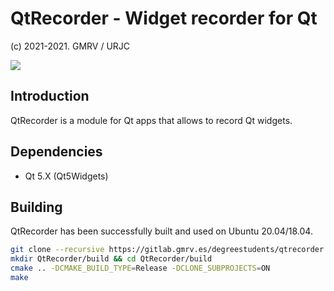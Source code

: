 # QtRecorder - Widget recorder for Qt
(c) 2021-2021. GMRV / URJC

![](https://i.imgur.com/H3xsaqr.png)

## Introduction

QtRecorder is a module for Qt apps that allows to record Qt widgets.

## Dependencies

* Qt 5.X (Qt5Widgets)

## Building

QtRecorder has been successfully built and used on Ubuntu 20.04/18.04.

```bash
git clone --recursive https://gitlab.gmrv.es/degreestudents/qtrecorder.git QtRecorder
mkdir QtRecorder/build && cd QtRecorder/build
cmake .. -DCMAKE_BUILD_TYPE=Release -DCLONE_SUBPROJECTS=ON
make
```
